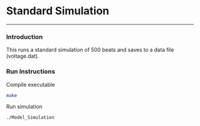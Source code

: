 # Standard Simulation
---

### Introduction
This runs a standard simulation of 500 beats and saves to a data file
(voltage.dat).

### Run Instructions

Compile executable
```sh
make
```

Run simulation
```sh
./Model_Simulation
```
